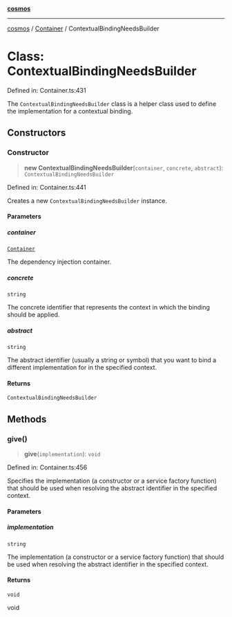 [**cosmos**](../../README.md)

***

[cosmos](../../modules.md) / [Container](../README.md) / ContextualBindingNeedsBuilder

# Class: ContextualBindingNeedsBuilder

Defined in: Container.ts:431

The `ContextualBindingNeedsBuilder` class is a helper class used to define the
implementation for a contextual binding.

## Constructors

### Constructor

> **new ContextualBindingNeedsBuilder**(`container`, `concrete`, `abstract`): `ContextualBindingNeedsBuilder`

Defined in: Container.ts:441

Creates a new `ContextualBindingNeedsBuilder` instance.

#### Parameters

##### container

[`Container`](Container.md)

The dependency injection container.

##### concrete

`string`

The concrete identifier that represents the context in which the
                binding should be applied.

##### abstract

`string`

The abstract identifier (usually a string or symbol) that you want to
                bind a different implementation for in the specified context.

#### Returns

`ContextualBindingNeedsBuilder`

## Methods

### give()

> **give**(`implementation`): `void`

Defined in: Container.ts:456

Specifies the implementation (a constructor or a service factory function) that
should be used when resolving the abstract identifier in the specified context.

#### Parameters

##### implementation

`string`

The implementation (a constructor or a service factory function)
                     that should be used when resolving the abstract identifier in the
                     specified context.

#### Returns

`void`

void
